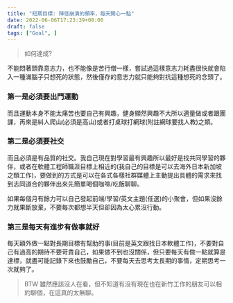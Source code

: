 ```yaml
---
title: "短期目標: 降低崩潰的頻率，每天開心一點"
date: 2022-06-06T17:23:39+08:00
draft: false
tags: ["Goal", ]
---
```



> 如何達成?

不能悶著頭靠意志力，也不能像是苦行僧一樣，嘗試過這樣意志力耗盡很快就會陷入一種滿腦子只想死的狀態，然後僅存的意志力就只能夠對抗這種想死的念頭了。

### 第一是必須要出門運動

而且運動本身不能太痛苦也要自己有興趣，健身顯然興趣不大所以適量做或者跟團課，再來是糾人爬山(必須是高山)或者打桌球打網球(附註網球要找人教)之類。

### 第二是必須要社交

而且必須是有品質的社交。我自己現在對學習最有興趣所以最好是找共同學習的夥伴，或者在軟體工程師職涯目標上相近的(我自己的目標是可以去海外日本新加坡之類工作)，要做到的方式是可以在各式各樣社群媒體上主動提出具體的需求來找到志同道合的夥伴出來先簡單喝個咖啡/吃飯聊聊。

如果每個月有餘力可以自己發起前端/學習/英文主題(任選)的小聚會，但如果沒餘力就果斷放棄，不要每次都想半天但卻因為太心累沒行動。

### 第三是每天有進步有做事就好

每天額外做一點對長期目標有幫助的事(目前是英文跟找日本軟體工作)，不要對自己有過高的期待不要苛責自己，如果做不到也沒關係，但只要每天有做一點就算是達標，就盡可能記錄下來也鼓勵自己，不要每天去思考太長期的事情，定期思考一次就夠了。



> BTW 雖然應該沒人在看，但不知道有沒有現在也在新竹工作的朋友可以相約聊個，在這真的太無聊。
